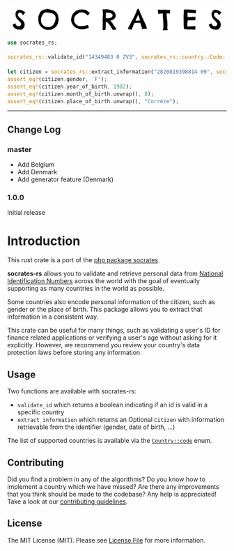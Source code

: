 <p align="center">
    <img src="https://raw.githubusercontent.com/AlexOlival/socrates/master/docs/logo.png" alt="Socrates logo" width="480">
</p>

```rust
use socrates_rs;

socrates_rs::validate_id("14349483 0 ZV3", socrates_rs::country::Code::PT);

let citizen = socrates_rs::extract_information("2820819398814 09", socrates_rs::country::Code::FR).unwrap();
assert_eq!(citizen.gender, 'F');
assert_eq!(citizen.year_of_birth, 1982);
assert_eq!(citizen.month_of_birth.unwrap(), 8);
assert_eq!(citizen.place_of_birth.unwrap(), "Corrèze");
```
------


## Change Log

### master
* Add Belgium
* Add Denmark
* Add generator feature (Denmark)

### 1.0.0
Initial release

# Introduction
This rust crate is a port of the [php package socrates](https://github.com/reducktion/socrates).

**socrates-rs** allows you to validate and retrieve personal data from [National Identification Numbers](https://en.wikipedia.org/wiki/National_identification_number) across the world with the goal of eventually supporting as many countries in the world as possible.
<p>Some countries also encode personal information of the citizen, such as gender or the place of birth. This package allows you to extract that information in a consistent way.</p>
<p>This crate can be useful for many things, such as validating a user's ID for finance related applications or verifying a user's age without asking for it explicitly. However, we recommend you review your country's data protection laws before storing any information.</p>

## Usage
Two functions are available with socrates-rs:
 * `validate_id` which returns a boolean indicating if an id is valid in a specific country
 * `extract_information` which returns an Optional `Citizen` with information retrievable from the identifier (gender, date of birth, ...)
 
The list of supported countries is available via the [`Country::code`](https://github.com/reducktion/socrates-rs/blob/master/src/country.rs) enum.
 

## Contributing
Did you find a problem in any of the algorithms? 
Do you know how to implement a country which we have missed?
Are there any improvements that you think should be made to the codebase?
Any help is appreciated! Take a look at our [contributing guidelines](https://github.com/reducktion/socrates/blob/master/CONTRIBUTING.md).

## License
The MIT License (MIT). Please see [License File](LICENSE.md) for more information. 
